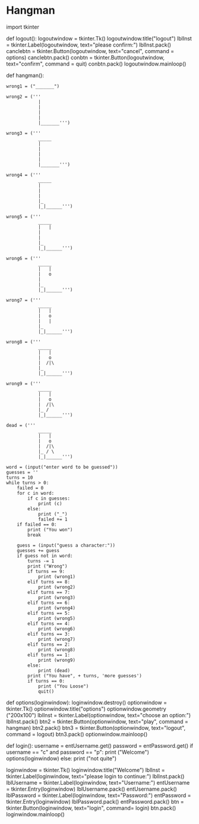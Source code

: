 # Hangman
import tkinter

def logout():
    logoutwindow = tkinter.Tk()
    logoutwindow.title("logout")
    lblInst = tkinter.Label(logoutwindow, text="please confirm:")
    lblInst.pack()
    canclebtn = tkinter.Button(logoutwindow, text="cancel", command = options)
    canclebtn.pack()
    conbtn = tkinter.Button(logoutwindow, text="confirm", command = quit)
    conbtn.pack()
    logoutwindow.mainloop()

def hangman():
    
    wrong1 = ("_______")

    wrong2 = ('''
                |
                |
                |
                |
                |_______''')

    wrong3 = ('''
                _____
                |
                |
                |
                |
                |_______''')

    wrong4 = ('''
                _____
                |
                |
                |
                |_
                |_|______''')

    wrong5 = ('''
                _____
                |   | 
                |
                |
                |_
                |_|______''')

    wrong6 = ('''
                _____
                |   | 
                |   o
                |
                |_
                |_|______''')

    wrong7 = ('''
                _____
                |   | 
                |   o
                |   |
                |_  
                |_|______''')

    wrong8 = ('''
                _____
                |   | 
                |   o
                |  /|\
                |_  
                |_|______''')

    wrong9 = ('''
                _____
                |   | 
                |   o   
                |  /|\
                |_ / 
                |_|______''')

    dead = ('''
                _____
                |   | 
                |   o   
                |  /|\
                |_ / \
                |_|______''')

    word = (input("enter word to be guessed"))
    guesses = ''
    turns = 10
    while turns > 0:         
        failed = 0                
        for c in word:      
            if c in guesses:    
                print (c)
            else:
                print ("_")     
                failed += 1    
        if failed == 0:        
            print ("You won")  
            break              

        guess = (input("guess a character:")) 
        guesses += guess                    
        if guess not in word:  
            turns -= 1        
            print ("Wrong")
            if turns == 9:
                print (wrong1)
            elif turns == 8:
                print (wrong2)
            elif turns == 7:
                print (wrong3)
            elif turns == 6:
                print (wrong4)
            elif turns == 5:
                print (wrong5)
            elif turns == 4:
                print (wrong6)
            elif turns == 3:
                print (wrong7)
            elif turns == 2:
                print (wrong8)                      
            elif turns == 1:
                print (wrong9)
            else:
                print (dead)
            print ("You have", + turns, 'more guesses') 
            if turns == 0:
                print ("You Loose")
                quit()          
    
def options(loginwindow):
    loginwindow.destroy()
    optionwindow = tkinter.Tk()
    optionwindow.title("options")
    optionwindow.geometry ("200x100")
    lblInst = tkinter.Label(optionwindow, text="choose an option:")
    lblInst.pack()
    btn2 = tkinter.Button(optionwindow, text="play", command = hangman)
    btn2.pack()
    btn3 = tkinter.Button(optionwindow, text="logout", command = logout)
    btn3.pack()
    optionwindow.mainloop()

def login():
    username = entUsername.get()
    password = entPassword.get()
    if username == "c" and password == "p":
        print ("Welcome")
        options(loginwindow)
    else:
        print ("not quite")    
    

loginwindow = tkinter.Tk()
loginwindow.title("Welcome")
lblInst = tkinter.Label(loginwindow, text="please login to continue:")
lblInst.pack()
lblUsername = tkinter.Label(loginwindow, text="Username:")
entUsername = tkinter.Entry(loginwindow) 
lblUsername.pack()
entUsername.pack()
lblPassword = tkinter.Label(loginwindow, text="Password:")
entPassword = tkinter.Entry(loginwindow)
lblPassword.pack()
entPassword.pack()
btn = tkinter.Button(loginwindow, text="login", command= login)
btn.pack()
loginwindow.mainloop()
